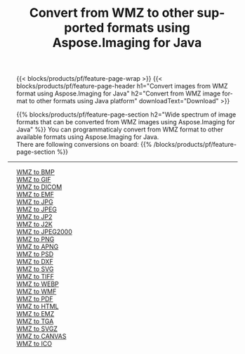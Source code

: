 ﻿---
title: Convert from WMZ to other supported formats using Aspose.Imaging for Java 
weight: 3920
url: /java/conversion/from/wmz 
lang: en
langdirlevel: 2
locales: zh-hans,ja,it,ru,de,es,fr,nl,id,lt,pl,pt,vi,tr,ko,zh-hant,ar,hi,th,sv,cs,uk,he
description: Aspose.Imaging can easily convert from WMZ to other formats using Java platform
---

{{< blocks/products/pf/feature-page-wrap >}}
{{< blocks/products/pf/feature-page-header h1="Convert images from WMZ format using Aspose.Imaging for Java" h2="Convert from WMZ image format to other formats using Java platform" downloadText="Download" >}}


{{% blocks/products/pf/feature-page-section  h2="Wide spectrum of image formats that can be converted from WMZ images using Aspose.Imaging for Java" %}}
You can programmaticaly convert from WMZ format to other available formats using 
Aspose.Imaging for Java.
<br/>
There are following conversions on board:
{{% /blocks/products/pf/feature-page-section %}}
<div class="container-fluid productfamilypage bg-gray">
    <div class="convertypes bg-gray agp-content section">
        <div class="container">
		<hr style="margin-left:-20px;"/>
		<div class="row other-converters">
		    <div class='col-md-2 other-converter remove-lp remove-rp'><a href="/imaging/java/conversion/wmz-to-bmp" >WMZ to BMP</a></div><div class='col-md-2 other-converter remove-lp remove-rp'><a href="/imaging/java/conversion/wmz-to-gif" >WMZ to GIF</a></div><div class='col-md-2 other-converter remove-lp remove-rp'><a href="/imaging/java/conversion/wmz-to-dicom" >WMZ to DICOM</a></div><div class='col-md-2 other-converter remove-lp remove-rp'><a href="/imaging/java/conversion/wmz-to-emf" >WMZ to EMF</a></div><div class='col-md-2 other-converter remove-lp remove-rp'><a href="/imaging/java/conversion/wmz-to-jpg" >WMZ to JPG</a></div><div class='col-md-2 other-converter remove-lp remove-rp'><a href="/imaging/java/conversion/wmz-to-jpeg" >WMZ to JPEG</a></div><div class='col-md-2 other-converter remove-lp remove-rp'><a href="/imaging/java/conversion/wmz-to-jp2" >WMZ to JP2</a></div><div class='col-md-2 other-converter remove-lp remove-rp'><a href="/imaging/java/conversion/wmz-to-j2k" >WMZ to J2K</a></div><div class='col-md-2 other-converter remove-lp remove-rp'><a href="/imaging/java/conversion/wmz-to-jpeg2000" >WMZ to JPEG2000</a></div><div class='col-md-2 other-converter remove-lp remove-rp'><a href="/imaging/java/conversion/wmz-to-png" >WMZ to PNG</a></div><div class='col-md-2 other-converter remove-lp remove-rp'><a href="/imaging/java/conversion/wmz-to-apng" >WMZ to APNG</a></div><div class='col-md-2 other-converter remove-lp remove-rp'><a href="/imaging/java/conversion/wmz-to-psd" >WMZ to PSD</a></div><div class='col-md-2 other-converter remove-lp remove-rp'><a href="/imaging/java/conversion/wmz-to-dxf" >WMZ to DXF</a></div><div class='col-md-2 other-converter remove-lp remove-rp'><a href="/imaging/java/conversion/wmz-to-svg" >WMZ to SVG</a></div><div class='col-md-2 other-converter remove-lp remove-rp'><a href="/imaging/java/conversion/wmz-to-tiff" >WMZ to TIFF</a></div><div class='col-md-2 other-converter remove-lp remove-rp'><a href="/imaging/java/conversion/wmz-to-webp" >WMZ to WEBP</a></div><div class='col-md-2 other-converter remove-lp remove-rp'><a href="/imaging/java/conversion/wmz-to-wmf" >WMZ to WMF</a></div><div class='col-md-2 other-converter remove-lp remove-rp'><a href="/imaging/java/conversion/wmz-to-pdf" >WMZ to PDF</a></div><div class='col-md-2 other-converter remove-lp remove-rp'><a href="/imaging/java/conversion/wmz-to-html" >WMZ to HTML</a></div><div class='col-md-2 other-converter remove-lp remove-rp'><a href="/imaging/java/conversion/wmz-to-emz" >WMZ to EMZ</a></div><div class='col-md-2 other-converter remove-lp remove-rp'><a href="/imaging/java/conversion/wmz-to-tga" >WMZ to TGA</a></div><div class='col-md-2 other-converter remove-lp remove-rp'><a href="/imaging/java/conversion/wmz-to-svgz" >WMZ to SVGZ</a></div><div class='col-md-2 other-converter remove-lp remove-rp'><a href="/imaging/java/conversion/wmz-to-canvas" >WMZ to CANVAS</a></div><div class='col-md-2 other-converter remove-lp remove-rp'><a href="/imaging/java/conversion/wmz-to-ico" >WMZ to ICO</a></div>
                </div>
        </div>
    </div>
</div>
<br/>

